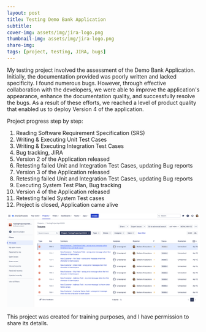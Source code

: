 ```yaml
---
layout: post
title: Testing Demo Bank Application
subtitle:
cover-img: assets/img/jira-logo.png
thumbnail-img: assets/img/jira-logo.png
share-img:
tags: [project, testing, JIRA, bugs]
---
```


My testing project involved the assessment of the Demo Bank Application. Initially, the documentation provided was poorly written and lacked specificity. I found numerous bugs. However, through effective collaboration with the developers, we were able to improve the application's appearance, enhance the documentation quality, and successfully resolve the bugs. As a result of these efforts, we reached a level of product quality that enabled us to deploy Version 4 of the application.

Project progress step by step: 

1. Reading Software Requirement Specification (SRS)
2. Writing & Executing Unit Test Cases 
4. Writing & Executing Integration Test Cases
5. Bug tracking, JIRA
6. Version 2 of the Application released
7. Retesting failed Unit and Integration Test Cases, updating Bug reports
8. Version 3 of the Application released
9. Retesting failed Unit and Integration Test Cases, updating Bug reports
10. Executing System Test Plan, Bug tracking 
11. Version 4 of the Application released
12. Retesting failed System Test cases 
13. Project is closed, Application came alive


<img src="assets/img/jira-screenshot.png" alt="Jira-project-screenshot">

This project was created for training purposes, and I have permission to share its details.